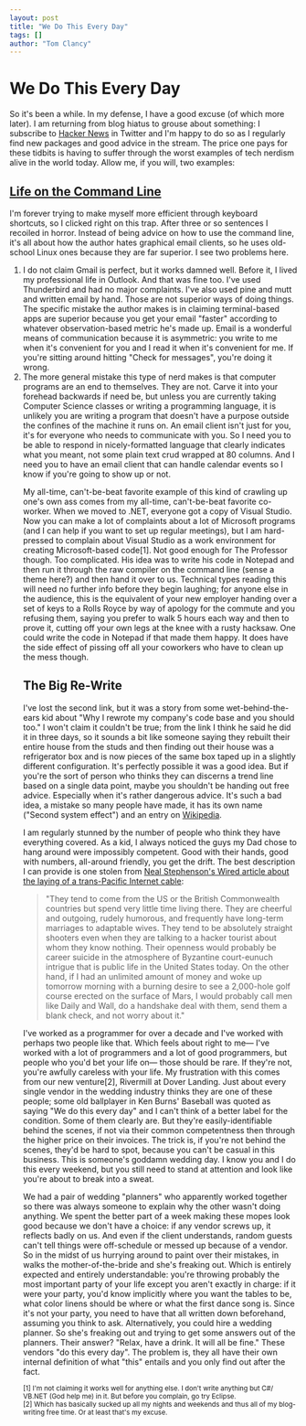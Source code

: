```yaml
---
layout: post
title: "We Do This Every Day"
tags: []
author: "Tom Clancy"
---
```


# We Do This Every Day

<p>So it's been a while. In my defense, I have a good excuse (of which more later). I am returning from blog hiatus to grouse about something: I subscribe to <a href="http://news.ycombinator.com/">Hacker News</a> in Twitter and I'm happy to do so as I regularly find new packages and good advice in the stream. The price one pays for these tidbits is having to suffer through the worst examples of tech nerdism alive in the world today. Allow me, if you will, two examples:</p>

<h2><a href="http://lenz.unl.edu/2011/04/09/life-on-the-command-line.html" target="_blank">Life on the Command Line</a></h2>

<p>I'm forever trying to make myself more efficient through keyboard shortcuts, so I clicked right on this trap. After three or so sentences I recoiled in horror. Instead of being advice on how to use the command line, it's all about how the author hates graphical email clients, so he uses old-school Linux ones because they are far superior. I see two problems here.</p>
<ol>
<li>I do not claim Gmail is perfect, but it works damned well. Before it, I lived my professional life in Outlook. And that was fine too. I've used Thunderbird and had no major complaints. I've also used pine and mutt and written email by hand. Those are not superior ways of doing things. The specific mistake the author makes is in claiming terminal-based apps are superior because you get your email "faster" according to whatever observation-based metric he's made up. Email is a wonderful means of communication because it is asymmetric: you write to me when it's convenient for you and I read it when it's convenient for me. If you're sitting around hitting "Check for messages", you're doing it wrong.</li>
<li>The more general mistake this type of nerd makes is that computer programs are an end to themselves. They are not. Carve it into your forehead backwards if need be, but unless you are currently taking Computer Science classes or writing a programming language, it is unlikely you are writing a program that doesn't have a purpose outside the confines of the machine it runs on. An email client isn't just for you, it's for everyone who needs to communicate with you. So I need you to be able to respond in nicely-formatted language that clearly indicates what you meant, not some plain text crud wrapped at 80 columns. And I need you to have an email client that can handle calendar events so I know if you're going to show up or not.</li>

<p>My all-time, can't-be-beat favorite example of this kind of crawling up one's own ass comes from my all-time, can't-be-beat favorite co-worker. When we moved to .NET, everyone got a copy of Visual Studio. Now you can make a lot of complaints about a lot of Microsoft programs (and I can help if you want to set up regular meetings), but I am hard-pressed to complain about Visual Studio as a work environment for creating Microsoft-based code[1]. Not good enough for The Professor though. Too complicated. His idea was to write his code in Notepad and then run it through the raw compiler on the command line (sense a theme here?) and then hand it over to us. Technical types reading this will need no further info before they begin laughing; for anyone else in the audience, this is the equivalent of your new employer handing over a set of keys to a Rolls Royce by way of apology for the commute and you refusing them, saying you prefer to walk 5 hours each way and then to prove it, cutting off your own legs at the knee with a rusty hacksaw. One could write the code in Notepad if that made them happy. It does have the side effect of pissing off all your coworkers who have to clean up the mess though.</p>

<h2>The Big Re-Write</h2>
<p>I've lost the second link, but it was a story from some wet-behind-the-ears kid about "Why I rewrote my company's code base and you should too." I won't claim it couldn't be true; from the link I think he said he did it in three days, so it sounds a bit like someone saying they rebuilt their entire house from the studs and then finding out their house was a refrigerator box and is now pieces of the same box taped up in a slightly different configuration. It's perfectly possible it was a good idea. But if you're the sort of person who thinks they can discerns a trend line based on a single data point, maybe you shouldn't be handing out free advice. Especially when it's rather dangerous advice. It's such a bad idea, a mistake so many people have made, it has its own name ("Second system effect") and an entry on <a href="http://en.wikipedia.org/wiki/Second-system_effect">Wikipedia</a>.</p>

<p>I am regularly stunned by the number of people who think they have everything covered. As a kid, I always noticed the guys my Dad chose to hang around were impossibly competent. Good with their hands, good with numbers, all-around friendly, you get the drift. The best description I can provide is one stolen from <a href="http://www.wired.com/wired/archive/4.12/ffglass_pr.html">Neal Stephenson's Wired article about the laying of a trans-Pacific Internet cable</a>:

<blockquote>"They tend to come from the US or the British Commonwealth countries but spend very little time living there. They are cheerful and outgoing, rudely humorous, and frequently have long-term marriages to adaptable wives. They tend to be absolutely straight shooters even when they are talking to a hacker tourist about whom they know nothing. Their openness would probably be career suicide in the atmosphere of Byzantine court-eunuch intrigue that is public life in the United States today. On the other hand, if I had an unlimited amount of money and woke up tomorrow morning with a burning desire to see a 2,000-hole golf course erected on the surface of Mars, I would probably call men like Daily and Wall, do a handshake deal with them, send them a blank check, and not worry about it."</blockquote>

<p>I've worked as a programmer for over a decade and I've worked with perhaps two people like that. Which feels about right to me&mdash; I've worked with a lot of programmers and a lot of good programmers, but people who you'd bet your life on&mdash; those should be rare. If they're not, you're awfully careless with your life. My frustration with this comes from our new venture[2], Rivermill at Dover Landing. Just about every single vendor in the wedding industry thinks they are one of these people; some old ballplayer in Ken Burns' Baseball was quoted as saying "We do this every day" and I can't think of a better label for the condition. Some of them clearly are. But they're easily-identifiable behind the scenes, if not via their common competentness then through the higher price on their invoices. The trick is, if you're not behind the scenes, they'd be hard to spot, because you can't be casual in this business. This is someone's goddamn wedding day. I know you and I do this every weekend, but you still need to stand at attention and look like you're about to break into a sweat.</p>

<p>We had a pair of wedding "planners" who apparently worked together so there was always someone to explain why the other wasn't doing anything. We spent the better part of a week making these mopes look good because we don't have a choice: if any vendor screws up, it reflects badly on us. And even if the client understands, random guests can't tell things were off-schedule or messed up because of a vendor. So in the midst of us hurrying around to paint over their mistakes, in walks the mother-of-the-bride and she's freaking out. Which is entirely expected and entirely understandable: you're throwing probably the most important party of your life except you aren't exactly in charge: if it were your party, you'd know implicitly where you want the tables to be, what color linens should be where or what the first dance song is. Since it's not your party, you need to have that all written down beforehand, assuming you think to ask. Alternatively, you could hire a wedding planner. So she's freaking out and trying to get some answers out of the planners. Their answer? "Relax, have a drink. It will all be fine." These vendors "do this every day". The problem is, they all have their own internal definition of what "this" entails and you only find out after the fact.</p>

<small>[1] I'm not claiming it works well for anything else. I don't write anything but C#/ VB.NET (God help me) in it. But before you complain, go try Eclipse.<br />
[2] Which has basically sucked up all my nights and weekends and thus all of my blog-writing free time. Or at least that's my excuse.</small>
